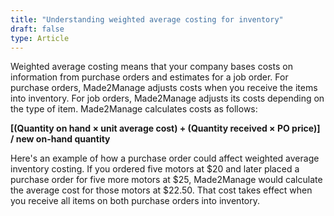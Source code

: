 ```yaml
---
title: "Understanding weighted average costing for inventory"
draft: false
type: Article
---
```


Weighted average costing means that your company bases costs on information from purchase orders and estimates for a job order. For purchase orders, Made2Manage adjusts costs when you receive the items into inventory. For job orders, Made2Manage adjusts its costs depending on the type of item. Made2Manage calculates costs as follows:

**[(Quantity on hand × unit average cost) + (Quantity received × PO price)] / new on-hand quantity**

Here's an example of how a purchase order could affect weighted average inventory costing. If you ordered five motors at \$20 and later placed a purchase order for five more motors at \$25, Made2Manage would calculate the average cost for those motors at \$22.50. That cost takes effect when you receive all items on both purchase orders into inventory.

​